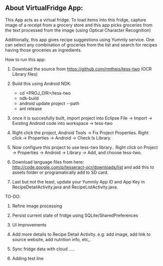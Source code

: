 About VirtualFridge App:
------------------------

This App acts as a virtual fridge. To load items into this fridge, capture image of a receipt from a grocery store and this app picks groceries from the text processed from the image (using Optical Character Recognition)

Additionally, this app gives recipe suggestions using Yummly service. One can select any combination of groceries from the list and search for recipes having those groceries as ingredients. 



How to run this app:

1) Download the source from https://github.com/rmtheis/tess-two (OCR Library files)

2) Build this using Android NDK.
   - cd <PROJ_DIR>/tess-two
   - ndk-build
   - android update project --path
   - ant release

3) once it is succesfully built, import project into Eclipse  File -> Import -> Existing Android code into workspace -> tess-two

4) Right click the project, Android Tools -> Fix Project Properties. Right click -> Properties -> Android -> Check Is Library.

5) Now configure this project to use tess-two library.. Right click on Project -> Properties -> Android -> Library -> Add, and choose tess-two. 

6) Download language files from here: http://code.google.com/p/tesseract-ocr/downloads/list and add this to assets folder or programatically add to SD card.

7) Last but not the least, update your Yummly App ID and App Key in RecipeDetailActivity.java and RecipeListActivity.java.


TO-DO:

1) Refine image processing

2) Persist current state of fridge using SQLite/SharedPreferences

3) UI improvements

4) Add more details to Recipe Detail Activity. e.g: add image, add link to source website, add nutrition info, etc,.

5) Sync fridge data with cloud 
.....

6) Adding test line
